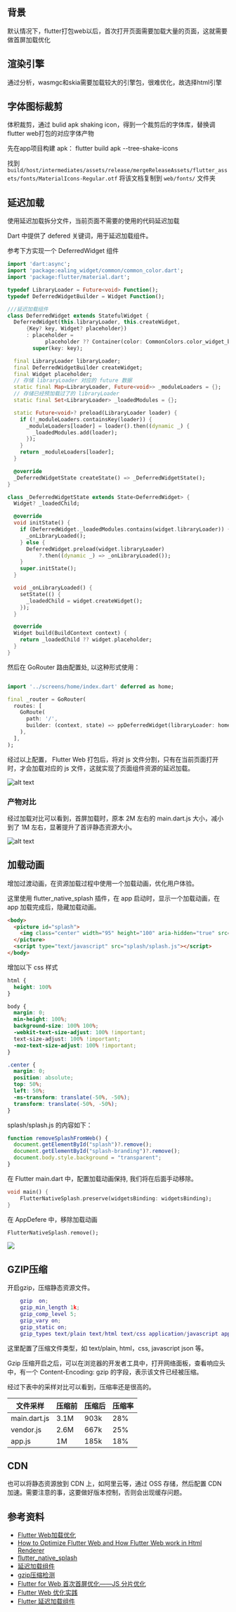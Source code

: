 ## 背景

默认情况下，flutter打包web以后，首次打开页面需要加载大量的页面，这就需要做首屏加载优化

## 渲染引擎

通过分析，wasmgc和skia需要加载较大的引擎包，很难优化，故选择html引擎

## 字体图标裁剪

体积裁剪，通过 bulid apk shaking icon，得到一个裁剪后的字体库，替换调flutter web打包的对应字体产物

先在app项目构建 apk： flutter build apk --tree-shake-icons

找到 `build/host/intermediates/assets/release/mergeReleaseAssets/flutter_assets/fonts/MaterialIcons-Regular.otf`
将该文档复制到 `web/fonts/` 文件夹

## 延迟加载

使用延迟加载拆分文件，当前页面不需要的使用的代码延迟加载

Dart 中提供了 defered 关键词，用于延迟加载组件。


参考下方实现一个 DeferredWidget 组件

```dart
import 'dart:async';
import 'package:ealing_widget/common/common_color.dart';
import 'package:flutter/material.dart';

typedef LibraryLoader = Future<void> Function();
typedef DeferredWidgetBuilder = Widget Function();

///延迟加载组件
class DeferredWidget extends StatefulWidget {
  DeferredWidget(this.libraryLoader, this.createWidget,
      {Key? key, Widget? placeholder})
      : placeholder =
            placeholder ?? Container(color: CommonColors.color_widget_background),
        super(key: key);

  final LibraryLoader libraryLoader;
  final DeferredWidgetBuilder createWidget;
  final Widget placeholder;
  // 存储 libraryLoader 对应的 future 数据
  static final Map<LibraryLoader, Future<void>> _moduleLoaders = {};
  // 存储已经预加载过了的 libraryLoader
  static final Set<LibraryLoader> _loadedModules = {};

  static Future<void>? preload(LibraryLoader loader) {
    if (!_moduleLoaders.containsKey(loader)) {
      _moduleLoaders[loader] = loader().then((dynamic _) {
        _loadedModules.add(loader);
      });
    }
    return _moduleLoaders[loader];
  }

  @override
  _DeferredWidgetState createState() => _DeferredWidgetState();
}

class _DeferredWidgetState extends State<DeferredWidget> {
  Widget? _loadedChild;

  @override
  void initState() {
    if (DeferredWidget._loadedModules.contains(widget.libraryLoader)) {
      _onLibraryLoaded();
    } else {
      DeferredWidget.preload(widget.libraryLoader)
          ?.then((dynamic _) => _onLibraryLoaded());
    }
    super.initState();
  }

  void _onLibraryLoaded() {
    setState(() {
      _loadedChild = widget.createWidget();
    });
  }

  @override
  Widget build(BuildContext context) {
    return _loadedChild ?? widget.placeholder;
  }
}
```

然后在 GoRouter 路由配置处, 以这种形式使用：

```dart

import '../screens/home/index.dart' deferred as home;

final _router = GoRouter(
  routes: [
    GoRoute(
      path: '/',
      builder: (context, state) => ppDeferredWidget(libraryLoader: home.loadLibrary, builder: (() => home.HomeIndexScreen())),
    ),
  ],
);
```

经过以上配置， Flutter Web 打包后，将对 js 文件分割，只有在当前页面打开时，才会加载对应的 js 文件，这就实现了页面组件资源的延迟加载。

![alt text](image.png)

### 产物对比

经过加载对比可以看到，首屏加载时，原本 2M 左右的 main.dart.js 大小，减小到了 1M 左右，显著提升了首评静态资源大小。

![alt text](image-1.png)

## 加载动画

增加过渡动画，在资源加载过程中使用一个加载动画，优化用户体验。

这里使用 flutter_native_splash 插件，在 app 启动时，显示一个加载动画，在 app 加载完成后，隐藏加载动画。

```html
<body>
  <picture id="splash">
    <img class="center" width="95" height="100" aria-hidden="true" src="loading.gif" alt="">
  </picture>
  <script type="text/javascript" src="splash/splash.js"></script>
</body>
```

增加以下 css 样式

```css
html {
  height: 100%
}

body {
  margin: 0;
  min-height: 100%;
  background-size: 100% 100%;
  -webkit-text-size-adjust: 100% !important;
  text-size-adjust: 100% !important;
  -moz-text-size-adjust: 100% !important;
}

.center {
  margin: 0;
  position: absolute;
  top: 50%;
  left: 50%;
  -ms-transform: translate(-50%, -50%);
  transform: translate(-50%, -50%);
}
```

splash/splash.js 的内容如下：

```js
function removeSplashFromWeb() {
  document.getElementById("splash")?.remove();
  document.getElementById("splash-branding")?.remove();
  document.body.style.background = "transparent";
}
```


在 Flutter main.dart 中，配置加载动画保持, 我们将在后面手动移除。

```dart
void main() {
    FlutterNativeSplash.preserve(widgetsBinding: widgetsBinding);
}
```

在 AppDefere 中，移除加载动画

```dart
FlutterNativeSplash.remove();
```

![](./.figures/loading.gif)


## GZIP压缩

开启gzip，压缩静态资源文件。

```lua
    gzip  on;
    gzip_min_length 1k;
    gzip_comp_level 5;
    gzip_vary on;
    gzip_static on;
    gzip_types text/plain text/html text/css application/javascript application/x-javascript text/xml application/xml application/xml application/json;
```

这里配置了压缩文件类型，如 text/plain, html，css, javascript json 等。

Gzip 压缩开启之后，可以在浏览器的开发者工具中，打开网络面板，查看响应头中，有一个 Content-Encoding: gzip 的字段，表示该文件已经被压缩。

经过下表中的采样对比可以看到，压缩率还是很高的。

|文件采样| 压缩前 | 压缩后 | 压缩率 |
|--- | --- | --- | --- |
|main.dart.js| 3.1M | 903k | 28% |
|vendor.js| 2.6M | 667k | 25% |
|app.js| 1M | 185k | 18% |


## CDN

也可以将静态资源放到 CDN 上，如阿里云等，通过 OSS 存储，然后配置 CDN 加速。需要注意的事，这要做好版本控制，否则会出现缓存问题。

## 参考资料

- [Flutter Web加载优化](https://segmentfault.com/a/1190000042664763)
- [How to Optimize Flutter Web and How Flutter Web work in Html Renderer](https://medium.com/@GSYTech/how-to-optimize-flutter-web-and-how-flutter-web-work-in-html-renderer-b399ffd66718)
- [flutter_native_splash](https://pub.dev/packages/flutter_native_splash)
- [延迟加载组件](https://docs.flutter.cn/perf/deferred-components/)
- [gzip压缩检测](https://www.wetools.com/gzip)
- [Flutter for Web 首次首屏优化——JS 分片优化](https://juejin.cn/post/7177202619788558391)
- [Flutter Web 优化实践](https://www.jianshu.com/p/e61165cde5ab)
- [Flutter 延迟加载组件](https://juejin.cn/post/6970870114316976142)

